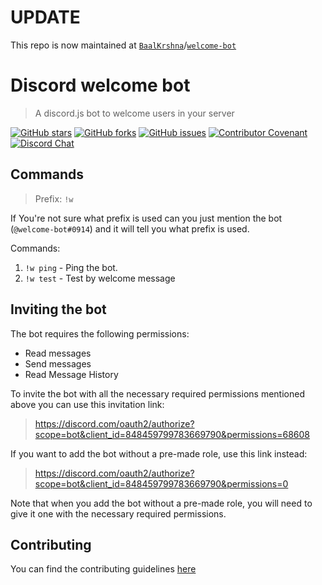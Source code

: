 # UPDATE
This repo is now maintained at [`BaalKrshna`](https://github.com/BaalKrshna)/[`welcome-bot`](https://github.com/BaalKrshna/welcome-bot)

# Discord welcome bot
> A discord.js bot to welcome users in your server

[![GitHub stars](https://img.shields.io/github/stars/PuneetGopinath/welcome)](https://github.com/PuneetGopinath/welcome/stargazers)
[![GitHub forks](https://img.shields.io/github/forks/PuneetGopinath/welcome)](https://github.com/PuneetGopinath/welcome/network)
[![GitHub issues](https://img.shields.io/github/issues/PuneetGopinath/welcome)](https://github.com/PuneetGopinath/welcome/issues)
[![Contributor Covenant](https://img.shields.io/badge/Contributor%20Covenant-2.0-4baaaa.svg)](https://github.com/PuneetGopinath/welcome/blob/main/.github/CODE_OF_CONDUCT.md)
[![Discord Chat](https://img.shields.io/discord/836854115526770708?color=7289da&label=discord)](https://discord.gg/6HWjd4B46x)

## Commands
> Prefix: `!w`

If You're not sure what prefix is used can you just mention the bot (`@welcome-bot#0914`) and it will tell you what prefix is used.

Commands:
1. `!w ping` - Ping the bot.
2. `!w test` - Test by welcome message

## Inviting the bot
The bot requires the following permissions:
- Read messages
- Send messages
- Read Message History

To invite the bot with all the necessary required permissions mentioned above you can use this invitation link:
> https://discord.com/oauth2/authorize?scope=bot&client_id=848459799783669790&permissions=68608

If you want to add the bot without a pre-made role, use this link instead:
> https://discord.com/oauth2/authorize?scope=bot&client_id=848459799783669790&permissions=0

Note that when you add the bot without a pre-made role, you will need to give it one with the necessary required permissions.

## Contributing
You can find the contributing guidelines [here](https://github.com/PuneetGopinath/welcome/blob/main/.github/CONTRIBUTING.md)
